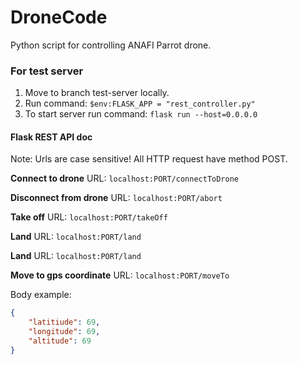 # DroneCode
Python script for controlling ANAFI Parrot drone.


### For test server
1. Move to branch test-server locally.
2. Run command: `$env:FLASK_APP = "rest_controller.py"`
3. To start server run command: `flask run --host=0.0.0.0`

#### Flask REST API doc
Note: Urls are case sensitive! All HTTP request have method POST.

**Connect to drone**
URL: `localhost:PORT/connectToDrone` 

**Disconnect from drone**
URL: `localhost:PORT/abort` 

**Take off**
URL: `localhost:PORT/takeOff` 

**Land**
URL: `localhost:PORT/land` 

**Land**
URL: `localhost:PORT/land` 

**Move to gps coordinate**
URL: `localhost:PORT/moveTo` 

Body example:
```json
{
    "latitiude": 69,
    "longitude": 69,
    "altitude": 69
}
```
